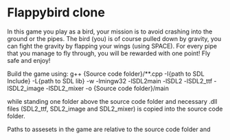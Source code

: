 # Flappybird clone

In this game you play as a bird, your mission is to avoid crashing into the ground or the pipes. The bird (you) is of course pulled down by gravity, you can fight the gravity by flapping your wings (using SPACE). For every pipe that you manage to fly through, you will be rewarded with one point! Fly safe and enjoy!

Build the game using: g++  {Source code folder}/**.cpp -I{path to SDL Include} -L{path to SDL lib} -w -lmingw32 -lSDL2main -lSDL2 -lSDL2_ttf -lSDL2_image -lSDL2_mixer -o {Source code folder}/main

while standing one folder above the source code folder and necessary .dll files (SDL2_ttf, SDL2_image and SDL2_mixer) is copied into the source code folder.

Paths to assesets in the game are relative to the source code folder and 
